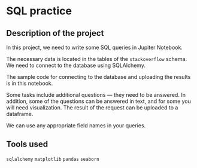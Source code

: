 # SQL practice

## Description of the project

In this project, we need to write some SQL queries in Jupiter Notebook.

The necessary data is located in the tables of the `stackoverflow` schema. We need to connect to the database using SQLAlchemy.

The sample code for connecting to the database and uploading the results is in this notebook.

Some tasks include additional questions — they need to be answered.
In addition, some of the questions can be answered in text, and for some you will need visualization.
The result of the request can be uploaded to a dataframe.

We can use any appropriate field names in your queries.


## Tools used

`sqlalchemy` `matplotlib` `pandas` `seaborn` 
